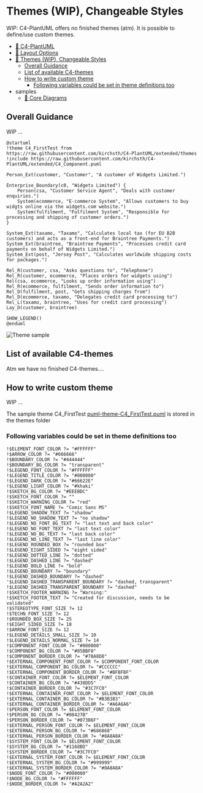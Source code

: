 # Themes (WIP), Changeable Styles

WIP: C4-PlantUML offers no finished themes (atm).
It is possible to define/use custom themes.

- [📄 C4-PlantUML](README.md#c4-plantuml)
- [📄 Layout Options](#layout-options)
- [📄 Themes (WIP), Changeable Styles](#themes-wip-changeable-styles)
  - [Overall Guidance](#overall-guidance)
  - [List of available C4-themes](#list-of-available-c4-themes)
  - [How to write custom theme](#how-to-write-custom-theme)
    - [Following variables could be set in theme definitions too](#following-variables-could-be-set-in-theme-definitions-too)
- samples
  - [📄 Core Diagrams](samples/C4CoreDiagrams.md#c4-model-diagrams)

## Overall Guidance

WIP ...

```plantuml
@startuml
!theme C4_FirstTest from https://raw.githubusercontent.com/kirchsth/C4-PlantUML/extended/themes
!include https://raw.githubusercontent.com/kirchsth/C4-PlantUML/extended/C4_Component.puml

Person_Ext(customer, "Customer", "A customer of Widgets Limited.")

Enterprise_Boundary(c0, "Widgets Limited") {
    Person(csa, "Customer Service Agent", "Deals with customer enquiries.")
    System(ecommerce, "E-commerce System", "Allows customers to buy widgts online via the widgets.com website.")
    System(fulfilment, "Fulfilment System", "Responsible for processing and shipping of customer orders.")
}

System_Ext(taxamo, "Taxamo", "Calculates local tax (for EU B2B customers) and acts as a front-end for Braintree Payments.")
System_Ext(braintree, "Braintree Payments", "Processes credit card payments on behalf of Widgets Limited.")
System_Ext(post, "Jersey Post", "Calculates worldwide shipping costs for packages.")

Rel_R(customer, csa, "Asks questions to", "Telephone")
Rel_R(customer, ecommerce, "Places orders for widgets using")
Rel(csa, ecommerce, "Looks up order information using")
Rel_R(ecommerce, fulfilment, "Sends order information to")
Rel_D(fulfilment, post, "Gets shipping charges from")
Rel_D(ecommerce, taxamo, "Delegates credit card processing to")
Rel_L(taxamo, braintree, "Uses for credit card processing")
Lay_D(customer, braintree)

SHOW_LEGEND()
@enduml
```

![Theme sample](https://www.plantuml.com/plantuml/png/fL9DRziw4BphLsnyie6N-E4XftTA_94KXTiQ-K2E1ask928KgN2NSOoY_xsavCYCcri57KXmPsPtTgw8XUVGcEACQsmGvfUR6-s97v0OIkyQg9bR-dywzM9tKMckmpOGUkaie-KBwPhfi_Qo9gwdyylpjH6M7x-jflWMtnMgQSTBnPcsqWI5VyqNEvoxfdKsbRUfzMADdfpTBDzuB0EnQz3_0wFvuJYAvsjuVm1NmfDM5JB1IZUQKLsC9aMnZFg-zPfmCtF1Ak7tO_blX9uKZoRmiu3uzQ9ZIIBJWdlqhreYN5TeEIalK1Y2NHpqs0BQbw2zHahAYUj-JupD6EFqyLrYn2tFto-7rsuCOzoE1Y82Th0D-qYlAYPmrcYByAe5S8smwpjFdi8EjwGPJmJBO4fj6hGSoM-6IwPuXnIj9hqr2ANpq7edaKZR2eHLGBLkstHnPUQmL-YxsNuLHK_LxOR5csXS97te3eb-BemCHZ0I62U5WLW3uoIqV8JPVxFZg9DEJqWc4F5FsRHyZbPrRSsyq9Oz8gp5FesGv7FjxNj15FspEBMoxYT30kbHQGOfl8BsK07EmXPhOShF0vHhjOwIdr_H4-vX7Myde-wSDofk1u_-oLX5lSD2FekgpqPnXsPpbuMwJzirFHEy12JMpX9mP-K36cnhPp7YJc5viDP6IAH-IRtY8ISGqbfxT1_h7BPoBeg6jWU2jX7PYDH0Zekg6UX3lExHAle4pUu0NNo8uy74MsJANAg5hv3Iyfi1bGaE2LkWmKhmoJApy0wggo6MUKGU2NjlFeT7x4hie_PWyH4zYPd_ykDfirhUBhylnfFY2gqAZVaD "Theme sample")

## List of available C4-themes

Atm we have no finished C4-themes....

## How to write custom theme

WIP ...

The sample theme C4_FirstTest [puml-theme-C4_FirstTest.puml](themes/puml-theme-C4_FirstTest.puml)  is stored in the themes folder

### Following variables could be set in theme definitions too

``` plantuml
!$ELEMENT_FONT_COLOR ?= "#FFFFFF"
!$ARROW_COLOR ?= "#666666"
!$BOUNDARY_COLOR ?= "#444444" 
!$BOUNDARY_BG_COLOR ?= "transparent" 
!$LEGEND_FONT_COLOR ?= "#FFFFFF" 
!$LEGEND_TITLE_COLOR ?= "#000000" 
!$LEGEND_DARK_COLOR ?= "#66622E" 
!$LEGEND_LIGHT_COLOR ?= "#khaki" 
!$SKETCH_BG_COLOR ?= "#EEEBDC"  
!$SKETCH_FONT_COLOR ?= "" 
!$SKETCH_WARNING_COLOR ?= "red" 
!$SKETCH_FONT_NAME ?= "Comic Sans MS" 
!$LEGEND_SHADOW_TEXT ?= "shadow" 
!$LEGEND_NO_SHADOW_TEXT ?= "no shadow" 
!$LEGEND_NO_FONT_BG_TEXT ?= "last text and back color" 
!$LEGEND_NO_FONT_TEXT ?= "last text color" 
!$LEGEND_NO_BG_TEXT ?= "last back color" 
!$LEGEND_NO_LINE_TEXT ?= "last line color" 
!$LEGEND_ROUNDED_BOX ?= "rounded box" 
!$LEGEND_EIGHT_SIDED ?= "eight sided" 
!$LEGEND_DOTTED_LINE ?= "dotted" 
!$LEGEND_DASHED_LINE ?= "dashed" 
!$LEGEND_BOLD_LINE ?= "bold" 
!$LEGEND_BOUNDARY ?= "boundary" 
!$LEGEND_DASHED_BOUNDARY ?= "dashed" 
'$LEGEND_DASHED_TRANSPARENT_BOUNDARY ?= "dashed, transparent" 
!$LEGEND_DASHED_TRANSPARENT_BOUNDARY ?= "dashed" 
!$SKETCH_FOOTER_WARNING ?= "Warning:" 
!$SKETCH_FOOTER_TEXT ?= "Created for discussion, needs to be validated" 
!$STEREOTYPE_FONT_SIZE ?= 12 
!$TECHN_FONT_SIZE ?= 12 
!$ROUNDED_BOX_SIZE ?= 25 
!$EIGHT_SIDED_SIZE ?= 18 
!$ARROW_FONT_SIZE ?= 12 
!$LEGEND_DETAILS_SMALL_SIZE ?= 10 
!$LEGEND_DETAILS_NORMAL_SIZE ?= 14 
!$COMPONENT_FONT_COLOR ?= "#000000" 
!$COMPONENT_BG_COLOR ?= "#85BBF0" 
!$COMPONENT_BORDER_COLOR ?= "#78A8D8" 
!$EXTERNAL_COMPONENT_FONT_COLOR ?= $COMPONENT_FONT_COLOR 
!$EXTERNAL_COMPONENT_BG_COLOR ?= "#CCCCCC" 
!$EXTERNAL_COMPONENT_BORDER_COLOR ?= "#BFBFBF" 
!$CONTAINER_FONT_COLOR ?= $ELEMENT_FONT_COLOR 
!$CONTAINER_BG_COLOR ?= "#438DD5" 
!$CONTAINER_BORDER_COLOR ?= "#3C7FC0" 
!$EXTERNAL_CONTAINER_FONT_COLOR ?= $ELEMENT_FONT_COLOR 
!$EXTERNAL_CONTAINER_BG_COLOR ?= "#B3B3B3" 
!$EXTERNAL_CONTAINER_BORDER_COLOR ?= "#A6A6A6" 
!$PERSON_FONT_COLOR ?= $ELEMENT_FONT_COLOR 
!$PERSON_BG_COLOR ?= "#08427B" 
!$PERSON_BORDER_COLOR ?= "#073B6F" 
!$EXTERNAL_PERSON_FONT_COLOR ?= $ELEMENT_FONT_COLOR 
!$EXTERNAL_PERSON_BG_COLOR ?= "#686868" 
!$EXTERNAL_PERSON_BORDER_COLOR ?= "#8A8A8A" 
!$SYSTEM_FONT_COLOR ?= $ELEMENT_FONT_COLOR 
!$SYSTEM_BG_COLOR ?= "#1168BD" 
!$SYSTEM_BORDER_COLOR ?= "#3C7FC0" 
!$EXTERNAL_SYSTEM_FONT_COLOR ?= $ELEMENT_FONT_COLOR 
!$EXTERNAL_SYSTEM_BG_COLOR ?= "#999999" 
!$EXTERNAL_SYSTEM_BORDER_COLOR ?= "#8A8A8A" 
!$NODE_FONT_COLOR ?= "#000000" 
!$NODE_BG_COLOR ?= "#FFFFFF" 
!$NODE_BORDER_COLOR ?= "#A2A2A2"

```

